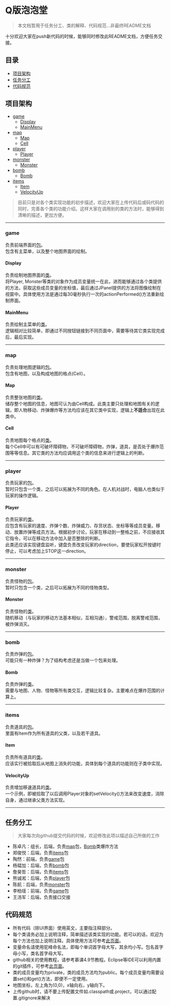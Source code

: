 # Q版泡泡堂

> 本文档暂用于任务分工、类的解释、代码规范...非最终README文档

十分欢迎大家在push新代码的时候，能够同时修改此README文档，方便任务交接。

## 目录

- [项目架构](#项目架构)
- [任务分工](#任务分工)
- [代码规范](#代码规范)


## 项目架构

- [game](#game)
	- [Display](#Display)
	- [MainMenu](#MainMenu)
- [map](#map)
	- [Map](#Map-1)
	- [Cell](#Cell)
- [player](#player)
	- [Player](#Player-1)
- [monster](#monster)
	- [Monster](#Monster-1)
- [bomb](#bomb)
	- [Bomb](#Bomb-1)
- [items](#items)
	- [Item](#Item)
	- [VelocityUp](#VelocityUp)

> 目前只是对各个类实现功能的初步描述，欢迎大家在上传代码后或码代码的同时，完善各个类的功能介绍。这样大家在调用别的类的方法时，能够得到清晰的描述，更加方便。
---
### game
负责前端界面的[包](src/game)。  
包含有主菜单，以及整个地图界面的绘制。

#### Display
负责绘制地图界面的[类](src/game/Display.java)。  
将Player, Monster等类的对象作为成员变量统一在此，进而能够通过各个类提供的方法，获取这些成员变量的坐标值，最后通过JPanel提供的方法将图像绘制在视窗中。具体使用方法是通过每30毫秒执行一次的actionPerformed()方法重新绘制界面。

#### MainMenu
负责绘制主菜单的[类](src/game/MainMenu.java)。  
逻辑相对比较简单，即通过不同按钮链接到不同页面中，需要等待其它类实现完成后，最后实现。

---
### map
负责处理地图逻辑的[包](src/map)。  
包含有地图，以及构成地图的格点(Cell）。

#### Map
负责整张地图的[类](src/map/Map.java)。  
储存整个地图的信息，地图可认为由Cell构成。此类主要只处理和地图有关的逻辑，即人物移动、炸弹爆炸等方法均应该在其它类中实现，逻辑上**不适合**出现在此类中。

#### Cell
负责地图每个格点的[类](src/map/Cell.java)。  
每个Cell中可以有可破坏障碍物，不可破坏障碍物，炸弹，道具，是否处于爆炸范围等等信息。其它类的方法均应调用这个类的信息来进行逻辑上的判断。

---
### player
负责玩家的[包](src/player)。  
暂时只包含一个类，之后可以拓展为不同的角色。在人机对战时，电脑人也类似于玩家的操作逻辑。

#### Player
负责玩家的[类](src/player/Player.java)。  
应包含有玩家的速度、炸弹个数、炸弹威力、存货状态、坐标等等成员变量。移动、放置炸弹等成员方法。根据初步讨论，玩家在移动到一整格之前，不应接收其它指令，可以在移动方法中加入是否整除的判断。  
此类还应该实现键盘监听，键盘负责改变玩家的direction，要使玩家松开按键时停止，可以考虑加上STOP这一direction。

---
### monster
负责怪物的[包](src/monster)。  
暂时只包含一个类，之后可以拓展为不同的怪物类型。

#### Monster
负责怪物的[类](src/monster/Monster.java)。  
随机移动（与玩家的移动方法基本相似，互相沟通），警戒范围，脱离警戒范围，被炸弹消灭。

---
### bomb
负责炸弹的[包](src/bomb)。  
可能只有一种炸弹？为了结构考虑还是当做一个包来处理。

#### Bomb
负责炸弹的[类](src/bomb/Bomb.java)。  
需要与地图、人物、怪物等所有类交互，逻辑比较复杂。主要难点在爆炸范围的计算上。

---
### items
负责道具的[包](src/items)。  
里面有Item作为所有道具的父类，以及若干道具。

#### Item
负责所有道具的[类](src/items/Item.java)。  
应该实行被拾取后从地图上消失的功能，具体到每个道具的功能则在子类中实现。

#### VelocityUp
负责增加移速道具的[类](src/items/VelocityUp.java)。  
一个示例，即被拾取了以后调用Player对象的setVelocity()方法来改变速度，消除自身，通过继承父类方法实现。

---
## 任务分工
> 大家每次向github提交代码的时候，欢迎修改此项以描述自己所做的工作

- 陈卓凡：组长，后端，负责[map](#map)包，[Bomb](#Bomb-1)类爆炸方法
- 郑俊悦：后端，负责[items](#items)包
- 陶然：前端，负责[game](#game)包
- 杨韫加：后端，负责[bomb](#bomb)包
- 詹昊哲：后端，负责[items](#items)包
- 熊诚淞：后端，负责[player](#player)包
- 陈航：后端，负责[monster](#monster)包
- 李柏瑶：前端，负责[game](#game)包
- 王汤军：后端，负责接口交接

## 代码规范
- 所有代码（除UI界面）使用英文，主要指注释部分。
- 每个类请务必加上说明注释，简单描述该类实现的功能。若可以的话，欢迎为每个方法也加上说明注释。具体使用方法可参考[此页面](https://www.runoob.com/java/java-documentation.html)。
- 变量命名请使用驼峰命名法，即每个单词首字母大写，其余均小写。包名首字母小写，类名首字母大写。
- github相关的使用教程，请参考慕课4.9节教程。Eclipse等IDE可以利用内置的git插件，可参考[此页面](https://blog.csdn.net/bendanany/article/details/78891804)。
- 类的成员变量均为private，类的成员方法均为public。每个成员变量均需要设置set()和get()方法，即便不一定使用。
- 地图坐标，左上角为(0,0)，x轴向右，y轴向下。
- 上传github时，请不要上传配置文件如.classpath或.project，可以通过配置.gitignore来解决
